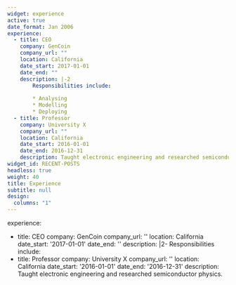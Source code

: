 ```yaml
---
widget: experience
active: true
date_format: Jan 2006
experience:
  - title: CEO
    company: GenCoin
    company_url: ""
    location: California
    date_start: 2017-01-01
    date_end: ""
    description: |-2
        Responsibilities include:
        
        * Analysing
        * Modelling
        * Deploying
  - title: Professor
    company: University X
    company_url: ""
    location: California
    date_start: 2016-01-01
    date_end: 2016-12-31
    description: Taught electronic engineering and researched semiconductor physics.
widget_id: RECENT-POSTS
headless: true
weight: 40
title: Experience
subtitle: null
design:
  columns: "1"
---
```



experience:

* title: CEO
  company: GenCoin
  company_url: ''
  location: California
  date_start: '2017-01-01'
  date_end: ''
  description: |2-
      Responsibilities include:
* title: Professor
  company: University X
  company_url: ''
  location: California
  date_start: '2016-01-01'
  date_end: '2016-12-31'
  description: Taught electronic engineering and researched semiconductor physics.